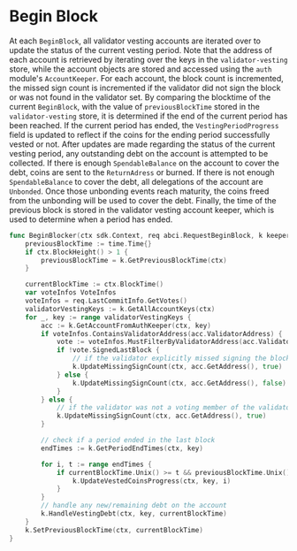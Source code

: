 # Begin Block

At each `BeginBlock`, all validator vesting accounts are iterated over to update the status of the current vesting period. Note that the address of each account is retrieved by iterating over the keys in the `validator-vesting` store, while the account objects are stored and accessed using the `auth` module's `AccountKeeper`. For each account, the block count is incremented, the missed sign count is incremented if the validator did not sign the block or was not found in the validator set. By comparing the blocktime of the current `BeginBlock`, with the value of `previousBlockTime` stored in the `validator-vesting` store, it is determined if the end of the current period has been reached. If the current period has ended, the `VestingPeriodProgress` field is updated to reflect if the coins for the ending period successfully vested or not. After updates are made regarding the status of the current vesting period, any outstanding debt on the account is attempted to be collected. If there is enough `SpendableBalance` on the account to cover the debt, coins are sent to the `ReturnAdress` or burned. If there is not enough `SpendableBalance` to cover the debt, all delegations of the account are `Unbonded`. Once those unbonding events reach maturity, the coins freed from the unbonding will be used to cover the debt. Finally, the time of the previous block is stored in the validator vesting account keeper, which is used to determine when a period has ended.

```go
func BeginBlocker(ctx sdk.Context, req abci.RequestBeginBlock, k keeper.Keeper) {
	previousBlockTime := time.Time{}
	if ctx.BlockHeight() > 1 {
		previousBlockTime = k.GetPreviousBlockTime(ctx)
	}

	currentBlockTime := ctx.BlockTime()
	var voteInfos VoteInfos
	voteInfos = req.LastCommitInfo.GetVotes()
	validatorVestingKeys := k.GetAllAccountKeys(ctx)
	for _, key := range validatorVestingKeys {
		acc := k.GetAccountFromAuthKeeper(ctx, key)
		if voteInfos.ContainsValidatorAddress(acc.ValidatorAddress) {
			vote := voteInfos.MustFilterByValidatorAddress(acc.ValidatorAddress)
			if !vote.SignedLastBlock {
				// if the validator explicitly missed signing the block, increment the missing sign count
				k.UpdateMissingSignCount(ctx, acc.GetAddress(), true)
			} else {
				k.UpdateMissingSignCount(ctx, acc.GetAddress(), false)
			}
		} else {
			// if the validator was not a voting member of the validator set, increment the missing sign count
			k.UpdateMissingSignCount(ctx, acc.GetAddress(), true)
		}

		// check if a period ended in the last block
		endTimes := k.GetPeriodEndTimes(ctx, key)

		for i, t := range endTimes {
			if currentBlockTime.Unix() >= t && previousBlockTime.Unix() < t {
				k.UpdateVestedCoinsProgress(ctx, key, i)
			}
		}
		// handle any new/remaining debt on the account
		k.HandleVestingDebt(ctx, key, currentBlockTime)
	}
	k.SetPreviousBlockTime(ctx, currentBlockTime)
}
```
